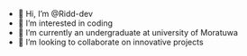 - 👋 Hi, I’m @Ridd-dev
- 👀 I’m interested in coding
- 🌱 I’m currently an undergraduate at university of Moratuwa
- 💞️ I’m looking to collaborate on innovative projects




<!---
Ridd-dev/Ridd-dev is a ✨ special ✨ repository because its `README.md` (this file) appears on your GitHub profile.
You can click the Preview link to take a look at your changes.
--->
